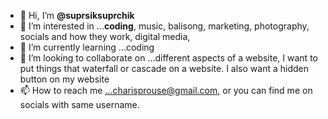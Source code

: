 - 👋 Hi, I’m <b>@suprsiksuprchik</b>
- 👀 I’m interested in ...<b>coding</b>, music, balisong, marketing, photography, socials and how they work, digital media,
- 🌱 I’m currently learning ...coding
- 💞️ I’m looking to collaborate on ...different aspects of a website, I want to put things that waterfall or cascade on a website. I also want a hidden button on my website
- 📫 How to reach me ...charisprouse@gmail.com, or you can find me on socials with same username.

<!---
suprsiksuprchik/suprsiksuprchik is a ✨ special ✨ repository because its `README.md` (this file) appears on your GitHub profile.
You can click the Preview link to take a look at your changes.
--->
